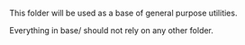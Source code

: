 This folder will be used as a base of general purpose utilities.

Everything in base/ should not rely on any other folder.